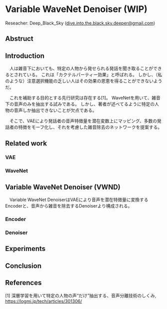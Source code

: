 # Variable WaveNet Denoiser (WIP)
Reseacher: Deep_Black_Sky (dive.into.the.black.sky.deeper@gmail.com)

## Abstruct

## Introduction
　人は雑音下においても、特定の人物から発せられる発話を聞き取ることができるとされている。
これは「カクテルパーティー効果」と呼ばれる。
しかし、（私のような）注意選択機能の乏しい人はその効果の恩恵を得ることができないようだ。

　これを補助する目的とする先行研究は存在する[1]。
WaveNetを用いて、雑音下の音声のみを抽出する試みである。
しかし、著者が述べてるように特定の人物の音声しか抽出できないことが欠点である。

　そこで、VAEにより発話者の音声特徴量を潜在変数上にマッピング、多数の発話者の特徴をモーフ化し、それを考慮した雑音除去のネットワークを提案する。

## Related work
### VAE

### WaveNet

## Variable WaveNet Denoiser (VWND)
　Variable WaveNet DenoiserはVAEにより音声を潜在特徴量に変換するEncoderと、音声から雑音を除去するDenoiserより構成される。

### Encoder

### Denoiser

## Experiments

## Conclusion

## References
[1] 深層学習を用いて特定の人物の声“だけ”抽出する、音声分離技術のしくみ, https://logmi.jp/tech/articles/301306/
